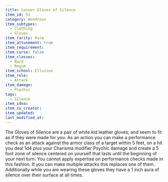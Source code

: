 ```yaml
---
title: Lesser Gloves of Silence
item_id: 51
category: Wondrous
item_subtypes:
  - Clothing
  - Gloves
item_rarity: Rare
item_attunement: true
item_requirement:
item_curse: false
item_classes:
  - Bard
  - Rogue
item_school: Illusion
item_role:
  - Attack
item_damage:
  - Psychic
tags:
  - Silence
item_idea:
item_co_creator:
item_updated:
last_modified_at:
---
```


The Gloves of Silence are a pair of white kid leather gloves, and seem to fit as if they were made for you.
As an action you can make a performance check as an attack against the armor class of a target within 5 feet, on a hit you deal 1d4 plus your Charisma modifier Psychic damage and create a 5 foot zone of silence centered on yourself that lasts until the beginning of your next turn. You cannot apply expertise on performance checks made in this fashion. If you can make multiple attacks this replaces one of them.
Additionally while you are wearing these gloves they have a 1 inch aura of silence over their surface at all times.
